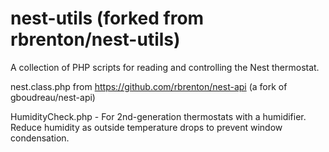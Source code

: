 nest-utils (forked from rbrenton/nest-utils)
==========

A collection of PHP scripts for reading and controlling the Nest thermostat.

nest.class.php from https://github.com/rbrenton/nest-api (a fork of gboudreau/nest-api)

HumidityCheck.php - For 2nd-generation thermostats with a humidifier.  Reduce humidity as outside temperature drops to prevent window condensation.
